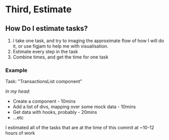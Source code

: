 # Third, Estimate

## How Do I estimate tasks?
1. I take one task, and try to imaging the approximate flow of how I will do it, or use figjam to help me with visualisation.
2. Estimate every step in the task
3. Combine times, and get the time for one task

### Example
Task: "TransactionsList component"

*In my head:*
- Create a component - 10mins
- Add a list of divs, mapping over some mock data - 10mins
- Get data with hooks, probably - 20mins
- ...etc

I estimated all of the tasks that are at the time of this commit at ~10-12 hours of work
